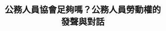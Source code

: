---
layout: post
title: "公務人員協會足夠嗎？公務人員勞動權的發聲與對話"
tags:
  - "權益"
  - "法規"
id: 1
thumbnail: "/images/post/1/1iJPX66Yr0ZzPU-y5_VYpYEVgkGu4V4tv.jpg"
description: "開放政府第1次協作會議 「支持公務人員可合法組織工會,以保障相關權益」"
color: "Red"
publish: "true"
departments:
  - "勞動部"
cover:
  link: ""
introduction:
  content: ""
  image: ""
join:
  type: "提"
  image: "/images/post/1/1qJHSJc5yDawg0CDyr1Db63BsnhF28z4D.jpg"
embed:
  - type: "mind_map"
    links:
      - "https://miro.com/app/live-embed/o9J_k06JA8Q=/?moveToViewport=-7897,-2522,11788,4185&amp;embedAutoplay=true"
  - type: "transcript"
    links:
      - "https://sayit.pdis.nat.gov.tw/2017-03-17-%E9%96%8B%E6%94%BE%E6%94%BF%E5%BA%9C%E8%81%AF%E7%B5%A1%E4%BA%BA%E7%AC%AC%E4%B8%80%E6%AC%A1%E5%8D%94%E4%BD%9C%E6%9C%83%E8%AD%B0"
pictures:
---